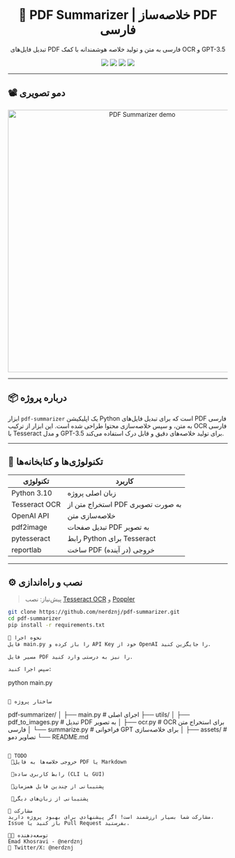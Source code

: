 <h1 align="center">🧠 PDF Summarizer | خلاصه‌ساز PDF فارسی</h1>

<p align="center">
تبدیل فایل‌های PDF فارسی به متن و تولید خلاصه هوشمندانه با کمک OCR و GPT-3.5
</p>

<p align="center">
  <img src="https://img.shields.io/badge/Python-3.10-blue" />
  <img src="https://img.shields.io/badge/OCR-Tesseract-green" />
  <img src="https://img.shields.io/badge/GPT-3.5-critical" />
  <img src="https://img.shields.io/badge/Persian_NLP-Supported-orange" />
</p>

---

## 📽️ دمو تصویری

<p align="center">
  <img src="assets/demo.gif" alt="PDF Summarizer demo" width="600"/>
</p>

---

## 📦 درباره پروژه

ابزار `pdf-summarizer` یک اپلیکیشن Python است که برای تبدیل فایل‌های PDF فارسی به متن، و سپس خلاصه‌سازی محتوا طراحی شده است. این ابزار از ترکیب OCR فارسی با Tesseract و مدل GPT-3.5 برای تولید خلاصه‌های دقیق و قابل درک استفاده می‌کند.

---

## 🧩 تکنولوژی‌ها و کتابخانه‌ها

| تکنولوژی | کاربرد |
|----------|--------|
| Python 3.10 | زبان اصلی پروژه |
| Tesseract OCR | استخراج متن از PDF به صورت تصویری |
| OpenAI API | خلاصه‌سازی متن |
| pdf2image | تبدیل صفحات PDF به تصویر |
| pytesseract | رابط Python برای Tesseract |
| reportlab | ساخت PDF خروجی (در آینده) |

---

## ⚙️ نصب و راه‌اندازی

> پیش‌نیاز: نصب [Tesseract OCR](https://github.com/tesseract-ocr/tesseract) و [Poppler](https://github.com/oschwartz10612/poppler-windows/releases)

```bash
git clone https://github.com/nerdznj/pdf-summarizer.git
cd pdf-summarizer
pip install -r requirements.txt

🚀 نحوه اجرا
فایل main.py را باز کرده و API Key خود از OpenAI را جایگزین کنید.

مسیر فایل PDF را نیز به درستی وارد کنید.

سپس اجرا کنید:

```
python main.py
```

🧠 ساختار پروژه
```
pdf-summarizer/
│
├── main.py                  # اجرای اصلی
├── utils/
│   ├── pdf_to_images.py     # تبدیل PDF به تصویر
│   ├── ocr.py               # OCR برای استخراج متن فارسی
│   └── summarize.py         # فراخوانی GPT برای خلاصه‌سازی
│
├── assets/                  # تصاویر دمو
└── README.md
```

📌 TODO
 🌼خروجی خلاصه‌ها به فایل PDF یا Markdown

 🌼رابط کاربری ساده (CLI یا GUI)

 🌼پشتیبانی از چندین فایل همزمان

 🌼پشتیبانی از زبان‌های دیگر

🤝 مشارکت
مشارکت شما بسیار ارزشمند است! اگر پیشنهادی برای بهبود پروژه دارید، Issue باز کنید یا Pull Request بفرستید.

🧑‍💻 توسعه‌دهنده
Emad Khosravi - @nerdznj
📨 Twitter/X: @nerdznj

